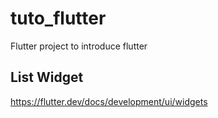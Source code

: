 # tuto_flutter

Flutter project to introduce flutter


## List Widget

https://flutter.dev/docs/development/ui/widgets